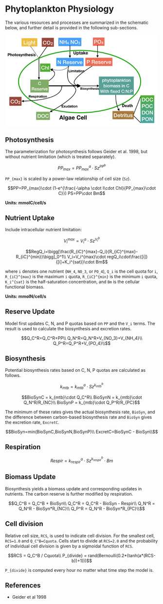 # Phytoplankton Physiology

The various resources and processes are summarized in the schematic below, and further detail is provided in the following sub-sections.

![skematic](PI_Quota.jpeg)

## Photosynthesis

The parameterization for photosynthesis follows Geider et al. 1998, but without nutrient limitation (which is treated separately). 

```math
PP_{max}= PP_{max}^a \cdot Sz^{PP^b}
```

``PP_{max}`` is scaled by a power-law relationship of cell size (``Sz``).

```math
PP=PP_{max}\cdot (1-e^{\frac{-\alpha \cdot I\cdot Chl}{PP_{max}\cdot C}})
PS=PP\cdot Bm
```

**Units: mmolC/cell/s**  

## Nutrient Uptake

Include intracellular nutrient limitation:

```math
V_i^{max}= V_i^a \cdot Sz^{V_i^b}
```

```math
RegQ_i=\bigg[\frac{R_{iC}^{max}-Q_i}{R_{iC}^{max}-R_{iC}^{min}}\bigg]_0^1\\
V_i=V_i^{max}\cdot regQ_i\cdot\frac{[i]}{[i]+K_i^{sat}}\cdot Bm
```

where ``i`` denotes one nutrient (``NH_4``, ``NO_3``, or ``PO_4``), ``Q_i`` is the cell quota for ``i``, ``R_{iC}^{max}`` is the maximum ``i`` quota, ``R_{iC}^{min}`` is the minimum ``i`` quota, ``K_i^{sat}`` is the half-saturation concentration, and ``Bm`` is the cellular functional biomass.

**Units: mmolN/cell/s**

## Reserve Update

Model first updates C, N, and P quotas based on `PP` and the `V_i` terms. The result is used to calculate the biosynthesis and excretion rates.

```math
Q_C^R=Q_C^R+PP\\
Q_N^R=Q_N^R+V_{NO_3}+V_{NH_4}\\
Q_P^R=Q_P^R+V_{PO_4}\\
```

## Biosynthesis

Potential biosynthesis rates based on C, N, P quotas are calculated as follows.

```math
k_{mtb}= k_{mtb}^a \cdot Sz^{k_{mtb}^b}
```

```math
BioSynC = k_{mtb}\cdot Q_C^R\\
BioSynN = k_{mtb}\cdot Q_N^R/R_{NC}\\
BioSynP = k_{mtb}\cdot Q_P^R/R_{PC}
```

The minimum of these rates gives the actual biosynthesis rate, `BioSyn`, and the difference between carbon-based biosynthesis rate and `BioSyn` gives the excretion rate, `ExcretC`.

```math
BioSyn=min(BioSynC,BioSynN,BioSynP)\\
ExcretC=BioSynC - BioSyn\\
```

## Respiration

```math
Respir = k_{respir}^a \cdot Sz^{k_{respir}^b} \cdot Bm
```

## Biomass Update

Biosynthesis yields a biomass update and corresponding updates in nutrients. The carbon reserve is further modified by respiration.

```math
Q_C^B = Q_C^B + BioSyn\\
Q_C^R = Q_C^R - BioSyn - Respir\\
Q_N^R = Q_N^R - BioSyn*R_{NC}\\
Q_P^R = Q_N^R - BioSyn*R_{PC}\\
```

## Cell division

Relative cell size, `RCS`, is used to indicate cell division. For the smallest cell, ``RCS=1.0`` and ``Q_C^B=Cquota``. Cells start to divide at ``RCS=2.0`` and the probability of individual cell division is given by a sigmoidal function of `RCS`.

```math
RCS = Q_C^B / Cquota\\
P_{divide} = rand(Bernoulli(0.2*(tanh(a*(RCS-b))+1)))
```

``P_{divide}`` is computed every hour no matter what time step the model is.

## References

- Geider et al 1998
